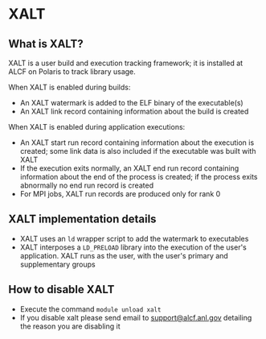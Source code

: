# XALT

## What is XALT?

XALT is a user build and execution tracking framework; it is installed at ALCF on Polaris to track library usage.

When XALT is enabled during builds:
- An XALT watermark is added to the ELF binary of the executable(s)
- An XALT link record containing information about the build is created
  
When XALT is enabled during application executions:
- An XALT start run record containing information about the execution is created; some link data is also included if the executable was built with XALT
- If the execution exits normally, an XALT end run record containing information about the end of the process is created; if the process exits abnormally no end run record is created
- For MPI jobs, XALT run records are produced only for rank 0

## XALT implementation details

- XALT uses an `ld` wrapper script to add the watermark to executables
- XALT interposes a `LD_PRELOAD` library into the execution of the user's application. XALT runs as the user, with the user's primary and supplementary groups

## How to disable XALT
- Execute the command `module unload xalt`
- If you disable xalt please send email to [support@alcf.anl.gov](mailto:support@alcf.anl.gov) detailing the reason you are disabling it